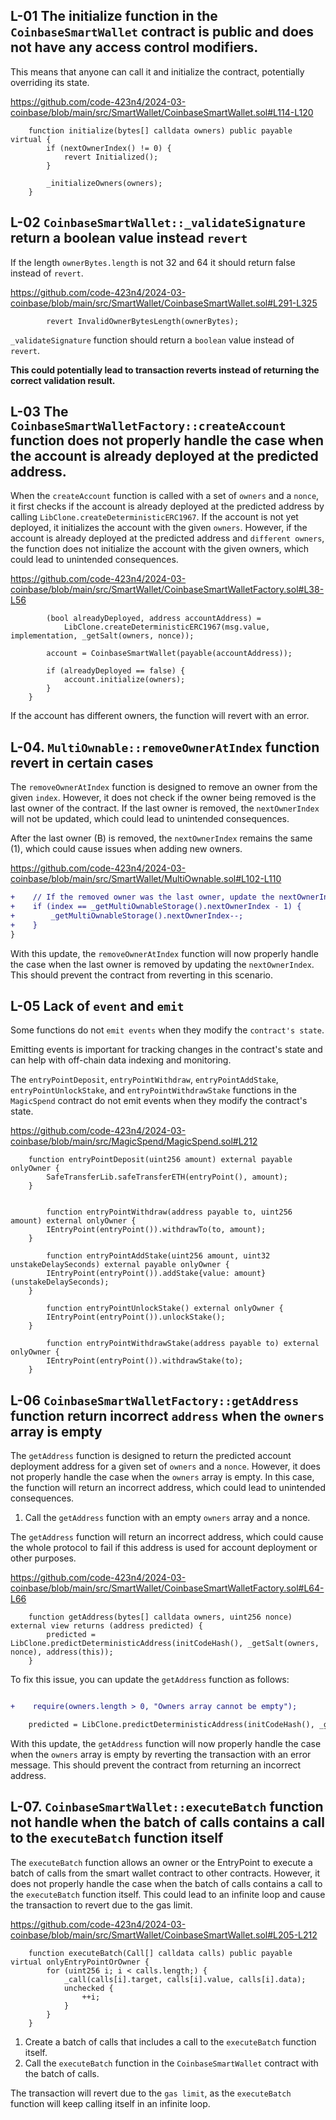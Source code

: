 ## L-01 The initialize function in the `CoinbaseSmartWallet` contract is public and does not have any access control modifiers.

This means that anyone can call it and initialize the contract, potentially overriding its state.

https://github.com/code-423n4/2024-03-coinbase/blob/main/src/SmartWallet/CoinbaseSmartWallet.sol#L114-L120

```solidity
    function initialize(bytes[] calldata owners) public payable virtual {
        if (nextOwnerIndex() != 0) {
            revert Initialized();
        }

        _initializeOwners(owners);
    }
```

## L-02 `CoinbaseSmartWallet::_validateSignature` return a boolean value instead `revert`

If the length `ownerBytes.length` is not 32 and 64 it should return false instead of `revert`.

https://github.com/code-423n4/2024-03-coinbase/blob/main/src/SmartWallet/CoinbaseSmartWallet.sol#L291-L325

```solidity
        revert InvalidOwnerBytesLength(ownerBytes);
```

`_validateSignature` function should return a `boolean` value instead of `revert`.

**This could potentially lead to transaction reverts instead of returning the correct validation result.**

## L-03 The `CoinbaseSmartWalletFactory::createAccount` function does not properly handle the case when the account is already deployed at the predicted address.

When the `createAccount` function is called with a set of `owners` and a `nonce`, it first checks if the account is already deployed at the predicted address by calling `LibClone.createDeterministicERC1967`. If the account is not yet deployed, it initializes the account with the given `owners`. However, if the account is already deployed at the predicted address and `different owners`, the function does not initialize the account with the given owners, which could lead to unintended consequences.

https://github.com/code-423n4/2024-03-coinbase/blob/main/src/SmartWallet/CoinbaseSmartWalletFactory.sol#L38-L56

```solidity
        (bool alreadyDeployed, address accountAddress) =
            LibClone.createDeterministicERC1967(msg.value, implementation, _getSalt(owners, nonce));

        account = CoinbaseSmartWallet(payable(accountAddress));

        if (alreadyDeployed == false) {
            account.initialize(owners);
        }
    }
```

If the account has different owners, the function will revert with an error.

## L-04. `MultiOwnable::removeOwnerAtIndex` function revert in certain cases

The `removeOwnerAtIndex` function is designed to remove an owner from the given `index`. However, it does not check if the owner being removed is the last owner of the contract. If the last owner is removed, the `nextOwnerIndex` will not be updated, which could lead to unintended consequences.

After the last owner (B) is removed, the `nextOwnerIndex` remains the same (1), which could cause issues when adding new owners.

https://github.com/code-423n4/2024-03-coinbase/blob/main/src/SmartWallet/MultiOwnable.sol#L102-L110

```diff
+    // If the removed owner was the last owner, update the nextOwnerIndex
+    if (index == _getMultiOwnableStorage().nextOwnerIndex - 1) {
+        _getMultiOwnableStorage().nextOwnerIndex--;
+    }
}
```

With this update, the `removeOwnerAtIndex` function will now properly handle the case when the last owner is removed by updating the `nextOwnerIndex`. This should prevent the contract from reverting in this scenario.

## L-05 Lack of `event` and `emit`

Some functions do not `emit events` when they modify the `contract's state`.

Emitting events is important for tracking changes in the contract's state and can help with off-chain data indexing and monitoring.

The `entryPointDeposit`, `entryPointWithdraw`, `entryPointAddStake`, `entryPointUnlockStake`, and `entryPointWithdrawStake` functions in the `MagicSpend` contract do not emit events when they modify the contract's state.

https://github.com/code-423n4/2024-03-coinbase/blob/main/src/MagicSpend/MagicSpend.sol#L212

```solidity
    function entryPointDeposit(uint256 amount) external payable onlyOwner {
        SafeTransferLib.safeTransferETH(entryPoint(), amount);
    }


        function entryPointWithdraw(address payable to, uint256 amount) external onlyOwner {
        IEntryPoint(entryPoint()).withdrawTo(to, amount);
    }

        function entryPointAddStake(uint256 amount, uint32 unstakeDelaySeconds) external payable onlyOwner {
        IEntryPoint(entryPoint()).addStake{value: amount}(unstakeDelaySeconds);
    }

        function entryPointUnlockStake() external onlyOwner {
        IEntryPoint(entryPoint()).unlockStake();
    }

        function entryPointWithdrawStake(address payable to) external onlyOwner {
        IEntryPoint(entryPoint()).withdrawStake(to);
    }
```

## L-06 `CoinbaseSmartWalletFactory::getAddress` function return incorrect `address` when the `owners` array is empty

The `getAddress` function is designed to return the predicted account deployment address for a given set of `owners` and a `nonce`. However, it does not properly handle the case when the `owners` array is empty. In this case, the function will return an incorrect address, which could lead to unintended consequences.

1. Call the `getAddress` function with an empty `owners` array and a nonce.

The `getAddress` function will return an incorrect address, which could cause the whole protocol to fail if this address is used for account deployment or other purposes.

https://github.com/code-423n4/2024-03-coinbase/blob/main/src/SmartWallet/CoinbaseSmartWalletFactory.sol#L64-L66

```solidity
    function getAddress(bytes[] calldata owners, uint256 nonce) external view returns (address predicted) {
        predicted = LibClone.predictDeterministicAddress(initCodeHash(), _getSalt(owners, nonce), address(this));
    }
```

To fix this issue, you can update the `getAddress` function as follows:

```diff

+    require(owners.length > 0, "Owners array cannot be empty");

    predicted = LibClone.predictDeterministicAddress(initCodeHash(), _getSalt(owners, nonce), address(this));
```

With this update, the `getAddress` function will now properly handle the case when the `owners` array is empty by reverting the transaction with an error message. This should prevent the contract from returning an incorrect address.

## L-07. `CoinbaseSmartWallet::executeBatch` function not handle when the batch of calls contains a call to the `executeBatch` function itself

The `executeBatch` function allows an owner or the EntryPoint to execute a batch of calls from the smart wallet contract to other contracts. However, it does not properly handle the case when the batch of calls contains a call to the `executeBatch` function itself. This could lead to an infinite loop and cause the transaction to revert due to the gas limit.

https://github.com/code-423n4/2024-03-coinbase/blob/main/src/SmartWallet/CoinbaseSmartWallet.sol#L205-L212

```solidity
    function executeBatch(Call[] calldata calls) public payable virtual onlyEntryPointOrOwner {
        for (uint256 i; i < calls.length;) {
            _call(calls[i].target, calls[i].value, calls[i].data);
            unchecked {
                ++i;
            }
        }
    }
```

1. Create a batch of calls that includes a call to the `executeBatch` function itself.
2. Call the `executeBatch` function in the `CoinbaseSmartWallet` contract with the batch of calls.

The transaction will revert due to the `gas limit`, as the `executeBatch` function will keep calling itself in an infinite loop.
